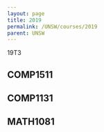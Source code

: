 ```yaml
---
layout: page
title: 2019
permalink: /UNSW/courses/2019
parent: UNSW
---
```

19T3

## COMP1511
## COMP1131
## MATH1081